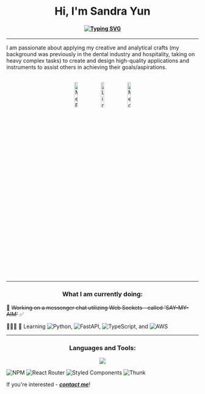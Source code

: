 <h1 align="center">Hi, I'm Sandra Yun</h1>

<h4 align="center"><a href="https://git.io/typing-svg"><img src="https://readme-typing-svg.demolab.com?font=Playfair+Display&size=33&pause=1000&color=BF78F7&center=true&vCenter=true&width=500&lines=Full+Stack+Developer;Front+End+Developer;Back+End+Developer" alt="Typing SVG" /></a></h4>
<hr/>
I am passionate about applying my creative and analytical crafts (my background was previously in the dental industry and hospitality, taking on heavy complex tasks) to create and design high-quality applications and instruments to assist others in achieving their goals/aspirations.<br/><br/>

<p align="center">
<a href="https://sandyml.github.io/sandrayun/"><img src="https://img.shields.io/badge/website-000000?style=for-the-badge&logo=About.me&logoColor=white;logo=Me&amp;link=https://sandyml.github.io/sandrayun/" alt="Me Badge" height="13%" width="13%"></a>
 <a href="https://linkedin.com/in/sandramyun"><img src="https://img.shields.io/badge/-Sandra%20Yun%20-blue?style=plastic&amp;labelColor=blue&amp;logo=LinkedIn&amp;link=https:/linkedin.com/in/sandramyun" alt="LinkedIn Badge" height="13%" width="13%"></a> 
<a href="https://medium.com/sandy_tech"><img src="https://img.shields.io/badge/-Sandra Yun-black?style=plastic&amp;labelColor=black&amp;logo=Medium&amp;link=https://medium.com/sandy_tech" alt="Medium Badge" height="13%" width="13%"></a>
</p>
<hr/>
<h3 align="center">What I am currently doing: </h3>
💬 <s>Working on a messenger chat utilizing Web Sockets - called 'SAY-MY-AIM'</s> ✅ <br/>

👩🏽‍💻 📝 Learning ![Python](https://img.shields.io/badge/python-blue), ![FastAPI](https://img.shields.io/badge/fastapi-blue), ![TypeScript](https://img.shields.io/badge/typescript-blue), and ![AWS](https://img.shields.io/badge/aws-blue)
<br/>

<hr/>


 <h3 align="center">Languages and Tools:</h3>
<p align="center">
  <a href="https://skillicons.dev">
    <img src="https://skillicons.dev/icons?i=vscode,ruby,rails,react,javascript,rails,python,redux,typescript,nextjs,babel,jest,nodejs,git,postman,fastapi,mysql,postgres,jquery,codepen,devto,replit,materialui,tailwind,css,html" />
  </a>
</p>


![NPM](https://img.shields.io/badge/NPM-%23000000.svg?style=for-the-badge&logo=npm&logoColor=white)&nbsp;![React Router](https://img.shields.io/badge/React_Router-CA4245?style=for-the-badge&logo=react-router&logoColor=white)&nbsp;![Styled Components](https://img.shields.io/badge/styled--components-DB7093?style=for-the-badge&logo=styled-components&logoColor=white)&nbsp;![Thunk](https://img.shields.io/badge/thunk-%2300f.svg?style=for-the-badge&logo=thunk&logoColor=purple)

   
If you're interested - <a href="mailto:sandramayla@gmail.com, sandrayun.tech@gmail.com?subject=We want to work with you!" target="blank"><i><b>contact me</b></i></a>!
